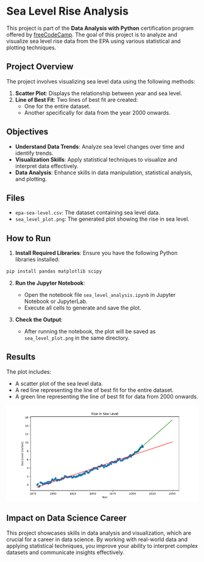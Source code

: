 # Sea Level Rise Analysis

This project is part of the **Data Analysis with Python** certification program offered by [freeCodeCamp](https://www.freecodecamp.org/). The goal of this project is to analyze and visualize sea level rise data from the EPA using various statistical and plotting techniques.

## Project Overview

The project involves visualizing sea level data using the following methods:

1. **Scatter Plot**: Displays the relationship between year and sea level.
2. **Line of Best Fit**: Two lines of best fit are created:
    - One for the entire dataset.
    - Another specifically for data from the year 2000 onwards.

## Objectives

- **Understand Data Trends**: Analyze sea level changes over time and identify trends.
- **Visualization Skills**: Apply statistical techniques to visualize and interpret data effectively.
- **Data Analysis**: Enhance skills in data manipulation, statistical analysis, and plotting.

## Files

- `epa-sea-level.csv`: The dataset containing sea level data.
- `sea_level_plot.png`: The generated plot showing the rise in sea level.

## How to Run

1. **Install Required Libraries**: Ensure you have the following Python libraries installed:
    
```bash
pip install pandas matplotlib scipy
```

2. **Run the Jupyter Notebook**:
    
    - Open the notebook file `sea_level_analysis.ipynb` in Jupyter Notebook or JupyterLab.
    - Execute all cells to generate and save the plot.
3. **Check the Output**:
    
    - After running the notebook, the plot will be saved as `sea_level_plot.png` in the same directory.

## Results

The plot includes:

- A scatter plot of the sea level data.
- A red line representing the line of best fit for the entire dataset.
- A green line representing the line of best fit for data from 2000 onwards.

![Sea Level Rise Plot](sea_level_plot.png)


## Impact on Data Science Career

This project showcases skills in data analysis and visualization, which are crucial for a career in data science. By working with real-world data and applying statistical techniques, you improve your ability to interpret complex datasets and communicate insights effectively.